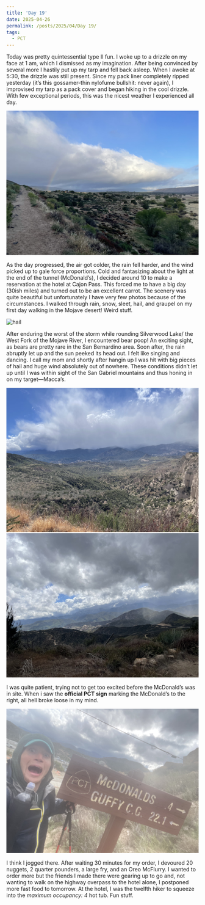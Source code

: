 ```yaml
---
title: 'Day 19'
date: 2025-04-26
permalink: /posts/2025/04/Day 19/
tags:
  - PCT
---
```


Today was pretty quintessential type II fun. I woke up to a drizzle on my face at 1 am, which I dismissed as my imagination. After being convinced by several more I hastily put up my tarp and fell back asleep. When I awoke at 5:30, the drizzle was still present. Since my pack liner completely ripped yesterday (it’s this gossamer-thin nylofume bullshit: never again), I improvised my tarp as a pack cover and began hiking in the cool drizzle. With few exceptional periods, this was the nicest weather I experienced all day. 

![rainvow](/images/IMG_4801.jpeg)

As the day progressed, the air got colder, the rain fell harder, and the wind picked up to gale force proportions. Cold and fantasizing about the light at the end of the tunnel (McDonald’s), I decided around 10 to make a reservation at the hotel at Cajon Pass. This forced me to have a big day (30ish miles) and turned out to be an excellent carrot. The scenery was quite beautiful but unfortunately I have very few photos because of the circumstances. I walked through rain, snow, sleet, hail, and graupel on my first day walking in the Mojave desert! Weird stuff.

![hail](/images/IMG_4807.jpeg)

After enduring the worst of the storm while rounding Silverwood Lake/ the West Fork of the Mojave River, I encountered bear poop! An exciting sight, as bears are pretty rare in the San Bernardino area. Soon after, the rain abruptly let up and the sun peeked its head out. I felt like singing and dancing. I call my mom and shortly after hangin up I was hit with big pieces of hail and huge wind absolutely out of nowhere. These conditions didn’t let up until I was within sight of the San Gabriel mountains and thus honing in on my target—Macca’s. 

![gave](/images/IMG_4808.jpeg)
![jdd](/images/IMG_4809.jpeg)

I was quite patient, trying not to get too excited before the McDonald’s was in site. When i saw the **official PCT sign** marking the McDonald’s to the right, all hell broke loose in my mind. 

![macca](/images/IMG_4811.jpeg)

I think I jogged there. After waiting 30 minutes for my order, I devoured 20 nuggets, 2 quarter pounders, a large fry, and an Oreo McFlurry. I wanted to order more but the friends I made there were gearing up to go and, not wanting to walk on the highway overpass to the hotel alone, I postponed more fast food to tomorrow. At the hotel, I was the twelfth hiker to squeeze into the *maximum occupancy: 4* hot tub. Fun stuff. 
